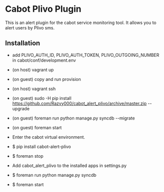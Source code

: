 Cabot Plivo Plugin
=====

This is an alert plugin for the cabot service monitoring tool. It allows you to alert users by Plivo sms.

## Installation

* add PLIVO_AUTH_ID, PLIVO_AUTH_TOKEN, PLIVO_OUTGOING_NUMBER in cabot/conf/development.env
* (on host) vagrant up
* (on guest) copy and run provision
* (on host) vagrant ssh
* (on guest) sudo -H pip install https://github.com/Razvy000/cabot_alert_plivo/archive/master.zip --upgrade
* (on guest) foreman run python manage.py syncdb --migrate
* (on guest) foreman start

* Enter the cabot virtual environment.
* $ pip install cabot-alert-plivo
* $ foreman stop
* Add cabot_alert_plivo to the installed apps in settings.py
* $ foreman run python manage.py syncdb
* $ foreman start